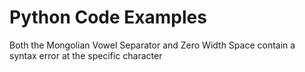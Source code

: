 # Python Code Examples
Both the Mongolian Vowel Separator and Zero Width Space contain a syntax error at the specific character


